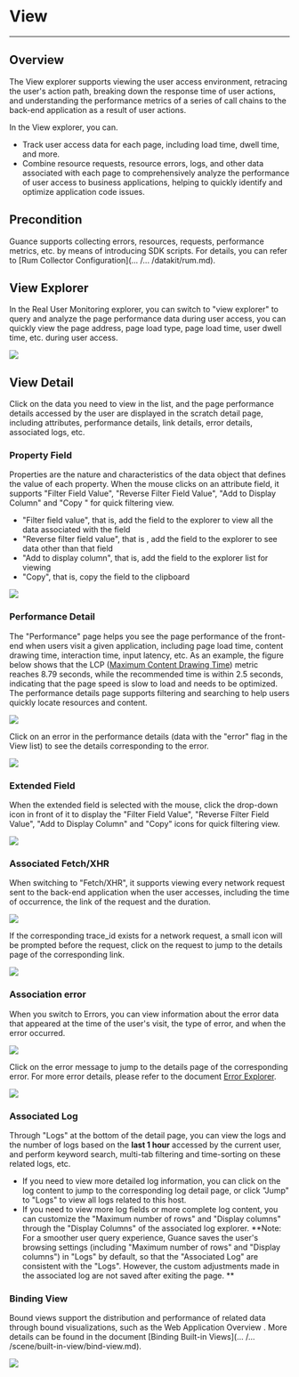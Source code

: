 # View
---

## Overview

The View explorer supports viewing the user access environment, retracing the user's action path, breaking down the response time of user actions, and understanding the performance metrics of a series of call chains to the back-end application as a result of user actions.

In the View explorer, you can.

- Track user access data for each page, including load time, dwell time, and more.
- Combine resource requests, resource errors, logs, and other data associated with each page to comprehensively analyze the performance of user access to business applications, helping to quickly identify and optimize application code issues.

## Precondition

Guance supports collecting errors, resources, requests, performance metrics, etc. by means of introducing SDK scripts. For details, you can refer to [Rum Collector Configuration](... /... /datakit/rum.md).

## View Explorer

In the Real User Monitoring explorer, you can switch to "view explorer" to query and analyze the page performance data during user access, you can quickly view the page address, page load type, page load time, user dwell time, etc. during user access.

![](../img/1.rum_view_0.png)

## View Detail

Click on the data you need to view in the list, and the page performance details accessed by the user are displayed in the scratch detail page, including attributes, performance details, link details, error details, associated logs, etc.

### Property Field

Properties are the nature and characteristics of the data object that defines the value of each property. When the mouse clicks on an attribute field, it supports "Filter Field Value", "Reverse Filter Field Value", "Add to Display Column" and "Copy " for quick filtering view.

- "Filter field value", that is, add the field to the explorer to view all the data associated with the field
- "Reverse filter field value", that is , add the field to the explorer to see data other than that field
- "Add to display column", that is, add the field to the explorer list for viewing
- "Copy", that is, copy the field to the clipboard 

![](../img/1.rum_view_7.png)

### Performance Detail

The "Performance" page helps you see the page performance of the front-end when users visit a given application, including page load time, content drawing time, interaction time, input latency, etc. As an example, the figure below shows that the LCP ([Maximum Content Drawing Time](web/app-analysis.md)) metric reaches 8.79 seconds, while the recommended time is within 2.5 seconds, indicating that the page speed is slow to load and needs to be optimized. The performance details page supports filtering and searching to help users quickly locate resources and content.

![](../img/4.rum_view_2.png)

Click on an error in the performance details (data with the "error" flag in the View list) to see the details corresponding to the error.

![](../img/4.rum_view_6.png)

### Extended Field

When the extended field is selected with the mouse, click the drop-down icon in front of it to display the "Filter Field Value", "Reverse Filter Field Value", "Add to Display Column" and "Copy" icons for quick filtering view.

![](../img/18.rum_1.png)

### Associated Fetch/XHR

When switching to "Fetch/XHR", it supports viewing every network request sent to the back-end application when the user accesses, including the time of occurrence, the link of the request and the duration.

![](../img/4.rum_view_3.png)

If the corresponding trace_id exists for a network request, a small icon will be prompted before the request, click on the request to jump to the details page of the corresponding link.

![](../img/4.rum_view_4.png)

### Association error

When you switch to Errors, you can view information about the error data that appeared at the time of the user's visit, the type of error, and when the error occurred.

![](../img/4.rum_view_5.png)

Click on the error message to jump to the details page of the corresponding error. For more error details, please refer to the document [Error Explorer](error.md).

![](../img/4.rum_view_6.png)

### Associated Log

Through "Logs" at the bottom of the detail page, you can view the logs and the number of logs based on the **last 1 hour** accessed by the current user, and perform keyword search, multi-tab filtering and time-sorting on these related logs, etc.

- If you need to view more detailed log information, you can click on the log content to jump to the corresponding log detail page, or click "Jump" to "Logs" to view all logs related to this host.
- If you need to view more log fields or more complete log content, you can customize the "Maximum number of rows" and "Display columns" through the "Display Columns" of the associated log explorer.
  **Note: For a smoother user query experience, Guance saves the user's browsing settings (including "Maximum number of rows" and "Display columns") in "Logs" by default, so that the "Associated Log" are consistent with the "Logs". However, the custom adjustments made in the associated log are not saved after exiting the page. **

### Binding View

Bound views support the distribution and performance of related data through bound visualizations, such as the Web Application Overview . More details can be found in the document [Binding Built-in Views](... /... /scene/built-in-view/bind-view.md).

![](../img/1.rum_view_6.png)
